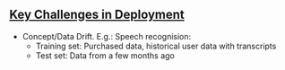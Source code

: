 ## [Key Challenges in Deployment][1]
- Concept/Data Drift. E.g.: Speech recognision: 
    - Training set: Purchased data, historical user data with transcripts
    - Test set: Data from a few months ago 



[1]:https://www.coursera.org/learn/introduction-to-machine-learning-in-production/lecture/k9iID/key-challenges